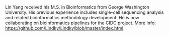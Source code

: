 Lin Yang received his M.S. in Bioinformatics from George Washington University. His previous experience includes single-cell sequencing analysis and related bioinformatics methodology development. He is now collaborating on bioinformatics pipelines for the CIDC project. More info: https://github.com/Lindky/Lindky/blob/master/index.html

